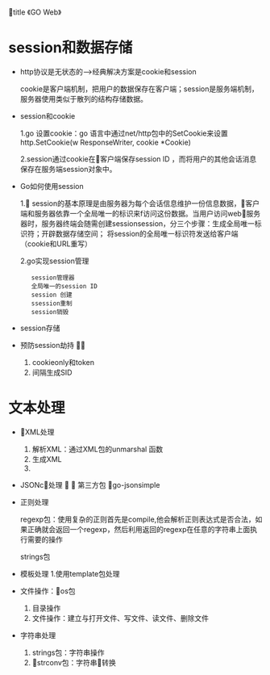 title 《GO Web》
# session和数据存储
- http协议是无状态的-->经典解决方案是cookie和session
  
     cookie是客户端机制，把用户的数据保存在客户端；session是服务端机制，服务器使用类似于散列的结构存储数据。

- session和cookie
     
     1.go 设置cookie：go 语言中通过net/http包中的SetCookie来设置  http.SetCookie(w ResponseWriter, cookie *Cookie)

     2.session通过cookie在客户端保存session ID ，而将用户的其他会话消息保存在服务端session对象中。

- Go如何使用session
  
     1. session的基本原理是由服务器为每个会话信息维护一份信息数据，客户端和服务器依靠一个全局唯一的标识来f访问这份数据。当用户访问web服务器时，服务器终端会随需创建sessionsession，分三个步骤：生成全局唯一标识符；开辟数据存储空间； 将session的全局唯一标识符发送给客户端（cookie和URL重写）
      
    2.go实现session管理

         session管理器
         全局唯一的session ID
         session 创建
         ssession重制
         session销毁

- session存储

- 预防session劫持
   
   1. cookieonly和token 
   2. 间隔生成SID



# 文本处理
- XML处理
   1. 解析XML：通过XML包的unmarshal 函数
   2. 生成XML
   3. 
- JSONc处理
     
   第三方包 go-jsonsimple

- 正则处理
  
  regexp包：使用复杂的正则首先是compile,他会解析正则表达式是否合法，如果正确就会返回一个regexp，然后利用返回的regexp在任意的字符串上面执行需要的操作


  strings包

- 模板处理
  1.使用template包处理

- 文件操作：os包
   1. 目录操作
   2. 文件操作：建立与打开文件、写文件、读文件、删除文件

- 字符串处理
   1. strings包：字符串操作
   2. strconv包：字符串转换
  






     


     


